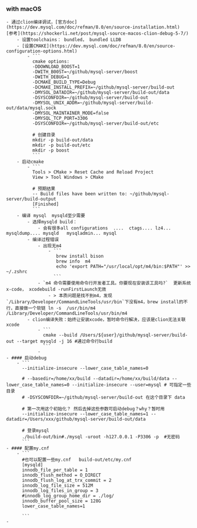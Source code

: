 ### with macOS
	- 通过clion编译调试，[官方doc](https://dev.mysql.com/doc/refman/8.0/en/source-installation.html)   [参考](https://shockerli.net/post/mysql-source-macos-clion-debug-5-7/)
		- 设置toolchains： bundled， bundled LLDB
		- [设置CMAKE](https://dev.mysql.com/doc/refman/8.0/en/source-configuration-options.html)
			- ```
			  cmake options:
			  -DDOWNLOAD_BOOST=1
			  -DWITH_B00ST=~/github/mysql-server/boost
			  -DWITH_DEBUG=1
			  -DCMAKE_BUILD_TYPE=Debug
			  -DCMAKE_INSTALL_PREFIX=~/github/mysql-server/build-out
			  -DMYSOL_DATADIR=~/github/mysql-server/build-out/data
			  -DSYSCONFDIR=~/github/mysql-server/build-out 
			  -DMYSOL_UNIX_ADDR=~/github/mysql-server/build-out/data/mysql.sock
			  -DMYSOL_MAINTAINER_MODE=false
			  -DMYSQL_TCP_PORT=3306
			  -DSYSCONFDIR=~/github/mysql-server/build-out/etc
			  
			  # 创建目录
			  mkdir -p build-out/data
			  mkdir -p build-out/etc
			  mkdir -p boost
			  ```
		- 启动cmake
			- ```
			  Tools > CMake > Reset Cache and Reload Project
			  View > Tool Windows > CMake 
			  
			  # 预期结果
			  -- Build files have been written to: ~/github/mysql-server/build-output
			  [Finished]
			  ```
		- 编译 mysql  mysqld至少需要
			- 选择mysqld build：
				- 会有很多all configurations  ....  ctags.... lz4... mysqldump.... mysqld   mysqladmin... mysql
			- 编译过程错误
				- 出现无m4
					- ```
					   brew install bison
					   brew info  m4   
					   echo 'export PATH="/usr/local/opt/m4/bin:$PATH"' >> ~/.zshrc
					  ```
				- `m4 命令需要使用命令行开发者工具。你要现在安装该工具吗?`  更新系统x-code， xcodebuild -runFirstLaunch无效
					- > 本质问题是找不到m4，发现`/Library/Developer/CommandLineTools/usr/bin`下没有m4，brew install的不行，直接做一个软链 ln -s  /usr/bin/m4  /Library/Developer/CommandLineTools/usr/bin/m4
			- clion编译失败：始终让安装xcode，暂时命令行解决，应该是clion无法关联xcode
				- ```
				  cmake --build /Users/${user}/github/mysql-server/build-out --target mysqld -j 16 #通过命令行build
				  ```
				-
	- #### 启动debug
		- ```
		  --initialize-insecure --lower_case_table_names=0
		  
		  # --basedir=/home/xx/build --datadir=/home/xx/build/data --lower_case_table_names=0 --initialize-insecure --user=mysql # 可指定一些目录
		  # -DSYSCONFDIR=~/github/mysql-server/build-out 在这个目录下 data
		  
		  # 第一次用这个初始化？ 然后去掉这些参数可启动debug？why？暂时用
		  --initialize-insecure --lower_case_table_names=1 --datadir=/Users/xxx/github/mysql-server/build-out/data
		  
		  # 登录mysql
		  ./build-out/bin#./mysql -uroot -h127.0.0.1 -P3306 -p  #无密码
		  ```
	- #### 配置my.cnf
		- ```
		  #也可以配置一些my.cnf   build-out/etc/my.cnf
		  [mysqld]
		  innodb_file_per_table = 1
		  innodb_flush_method = O_DIRECT
		  innodb_flush_log_at_trx_commit = 2
		  innodb_log_file_size = 512M
		  innodb_log_files_in_group = 3
		  #innodb_log_group_home_dir = ./log/
		  innodb_buffer_pool_size = 128G
		  lower_case_table_names=1
		  
		  ```
	-
